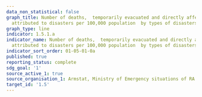 ```yaml
---
data_non_statistical: false
graph_title: Number of deaths,  temporarily evacuated and directly affected persons
  attributed to disasters per 100,000 population  by types of disasters
graph_type: line
indicator: 1.5.1.a
indicator_name: Number of deaths,  temporarily evacuated and directly affected persons
  attributed to disasters per 100,000 population  by types of disasters
indicator_sort_order: 01-05-01-0a
published: true
reporting_status: complete
sdg_goal: '1'
source_active_1: true
source_organisation_1: Armstat, Ministry of Emergency situations of RA
target_id: '1.5'
---
```

